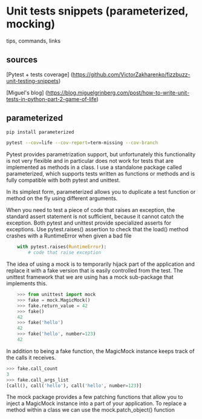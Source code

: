 # Unit tests snippets (parameterized, mocking)

tips, commands, links

## sources 

[Pytest + tests coverage] (https://github.com/VictorZakharenko/fizzbuzz-unit-testing-snippets)

[Miguel's blog] (https://blog.miguelgrinberg.com/post/how-to-write-unit-tests-in-python-part-2-game-of-life)

## parameterized 

```bash
pip install parameterized
```

```bash
pytest --cov=life --cov-report=term-missing --cov-branch
```

Pytest provides parametrization support, but unfortunately this functionality is not very flexible and in particular does not work for tests that are implemented as methods in a class. I use a standalone package called parameterized, which supports tests written as functions or methods and is fully compatible with both pytest and unittest.

In its simplest form, parameterized allows you to duplicate a test function or method on the fly using different arguments. 

When you need to test a piece of code that raises an exception, the standard assert statement is not sufficient, because it cannot catch the exception. Both pytest and unittest provide specialized asserts for exceptions. Use pytest.raises() assertion to check that the load() method crashes with a RuntimeError when given a bad file

```python
	with pytest.raises(RuntimeError):
	    # code that raise exception
```

The idea of using a mock is to temporarily hijack part of the application and replace it with a fake version that is easily controlled from the test. The unittest framework that we are using has a mock sub-package that implements this.

```python
	>>> from unittest import mock
	>>> fake = mock.MagicMock()
	>>> fake.return_value = 42
	>>> fake()
	42
	>>> fake('hello')
	42
	>>> fake('hello', number=123)
	42
```

In addition to being a fake function, the MagicMock instance keeps track of the calls it receives.
```python
>>> fake.call_count
3
>>> fake.call_args_list
[call(), call('hello'), call('hello', number=123)]
```

The mock package provides a few patching functions that allow you to inject a MagicMock instance into a part of your application. To replace a method within a class we can use the mock.patch_object() function